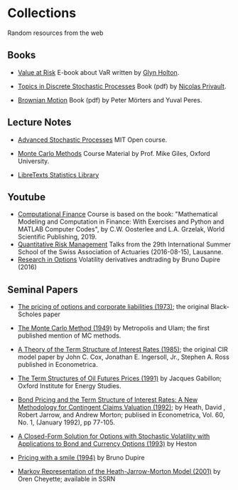 # Collections
Random resources from the web


## Books
 - [Value at Risk](https://www.value-at-risk.net/what-were-about/) E-book about VaR written by [Glyn Holton](https://www.linkedin.com/in/glyn-holton-26a70474).
 - [Topics in Discrete Stochastic Processes](https://personal.ntu.edu.sg/nprivault/MAS728/stochastic_modeling.pdf) Book (pdf) by [Nicolas Privault](https://personal.ntu.edu.sg/nprivault/).

 - [Brownian Motion](https://people.bath.ac.uk/maspm/book.pdf) Book (pdf) by Peter Mörters and Yuval Peres.

## Lecture Notes
 - [Advanced Stochastic Processes](https://ocw.mit.edu/courses/15-070j-advanced-stochastic-processes-fall-2013/pages/lecture-notes/) MIT Open course.

- [Monte Carlo Methods](https://people.maths.ox.ac.uk/gilesm/mc/) Course Material by Prof. Mike Giles, Oxford University.

- [LibreTexts Statistics Library](https://stats.libretexts.org/Bookshelves)

## Youtube

- [Computational Finance](https://www.youtube.com/watch?v=IRMn6JQvU8A&list=PL6zzGYGhbWrPaI-op1UfNl0uDglxdkaOB) Course is based on the book:
"Mathematical Modeling and Computation in Finance: With Exercises and Python and MATLAB Computer Codes", by C.W. Oosterlee and L.A. Grzelak, World Scientific Publishing, 2019.
- [Quantitative Risk Management](https://www.youtube.com/watch?v=lVYjLsmu4sk&list=PLjRMLLpI1_tMySFStRDW0fAw-ZefJ4KgG) Talks from the 29th International Summer School of the Swiss Association of Actuaries (2016-08-15), Lausanne.
- [Research in Options](https://www.youtube.com/watch?v=8tr3EqTCv-E) Volatility derivatives andtrading by Bruno Dupire (2016)

## Seminal Papers

- [The pricing of options and corporate liabilities (1973)](https://www.cs.princeton.edu/courses/archive/fall09/cos323/papers/black_scholes73.pdf); the original Black-Scholes paper


- [The Monte Carlo Method (1949)](https://people.bordeaux.inria.fr/pierre.delmoral/MetropolisUlam49.pdf) by Metropolis and Ulam; the first published mention of MC methods.

- [A Theory of the Term Structure of Interest Rates (1985)](https://pages.stern.nyu.edu/~dbackus/BCZ/discrete_time/CIR_Econometrica_85.pdf); the original CIR model paper by John C. Cox, Jonathan E. Ingersoll, Jr., Stephen A. Ross published in Econometrica.

- [The Term Structures of Oil Futures Prices (1991)](https://www.oxfordenergy.org/wpcms/wp-content/uploads/2010/11/WPM17-TheTermStructureofOilFuturesPrices-JGabillon-1991.pdf) by Jacques Gabillon; Oxford Institute for Energy Studies.

- [Bond Pricing and the Term Structure of Interest Rates: A New Methodology for Contingent Claims Valuation (1992)](http://efinance.org.cn/cn/FEshuo/Bond%20Pricing%20and%20the%20Term%20Structure%20of%20Interest%20Rates%20A%20New%20Methodology%20for%20Contingent%20Claims%20Valuation1992.pdf); by Heath, David , Robert Jarrow, and Andrew Morton; publised in Econometrica, Vol. 60, No. 1, (January 1992), pp 77-105.


- [A Closed-Form Solution for Options with Stochastic Volatility with Applications to Bond and Currency Options (1993)](https://www.ma.imperial.ac.uk/~ajacquie/IC_Num_Methods/IC_Num_Methods_Docs/Literature/Heston.pdf) by Heston 


- [Pricing with a smile (1994)](http://spekulant.com.pl/article/Volatility%20Surface%20Modeling/dupire%20local%20vol.pdf) by Bruno Dupire

- [Markov Representation of the Heath-Jarrow-Morton Model (2001)](https://papers.ssrn.com/sol3/papers.cfm?abstract_id=6073) by Oren Cheyette; available in SSRN
